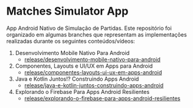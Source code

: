 # Matches Simulator App
App  Android Nativo de Simulação de Partidas. Este repositório foi organizado em algumas branches que representam  as implementações realizadas durante os seguintes conteúdos/vídeos:

1. Desenvolvimento Mobile Nativo Para Android
   - [release/desenvolvimento-mobile-nativo-para-android](https://github.com/ProgRS/matches-simulator-app/tree/release/desenvolvimento-mobile-nativo-para-android)
1. Componentes, Layouts e UI/UX em Apps para Android
   - [release/componentes-layouts-ui-ux-em-apps-android](https://github.com/ProgRS/matches-simulator-app/tree/release/componentes-layouts-ui-ux-em-apps-android)
1. Java e Kotlin Juntos!? Construindo Apps Android
   - [release/java-e-kotlin-juntos-construindo-apps-android](https://github.com/ProgRS/matches-simulator-app/tree/release/java-e-kotlin-juntos-construindo-apps-android)
1. Explorando o Firebase Para Apps Android Resilientes
   - [release/explorando-o-firebase-para-apps-android-resilientes](https://github.com/ProgRS/matches-simulator-app/tree/release/explorando-o-firebase-para-apps-android-resilientes)   
   
   
